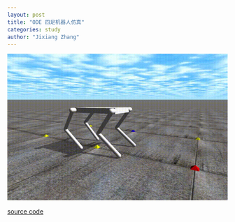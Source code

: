 ```yaml
---
layout: post
title: "ODE 四足机器人仿真"
categories: study
author: "Jixiang Zhang"
---
```


![](images/ode_leg.gif)

[source code](https://gist.github.com/matheecs/11175d37c000db3b42dbde4d57f0198f)
